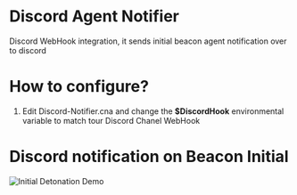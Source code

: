 # Discord Agent Notifier 

Discord WebHook integration, it sends initial beacon agent notification over to discord

# How to configure?

1. Edit Discord-Notifier.cna and change the **$DiscordHook** environmental variable to match tour Discord Chanel WebHook


# Discord notification on Beacon Initial

![Initial Detonation Demo](https://i.im.ge/2022/09/17/11Gkbp.InitialNotify.png)



